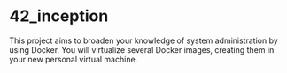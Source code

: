 # 42_inception
This project aims to broaden your knowledge of system administration by using Docker. You will virtualize several Docker images, creating them in your new personal virtual machine.
